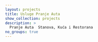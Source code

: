 ```yaml
---
layout: projects
title: Usluge Pranje Auta
show_collection: projects
description: >
  Pranje Auta  Stanova, Kuća i Restorana 
no_groups: true
---
```

